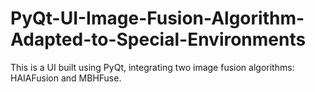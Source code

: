 # PyQt-UI-Image-Fusion-Algorithm-Adapted-to-Special-Environments

This is a UI built using PyQt, integrating two image fusion algorithms: HAIAFusion and MBHFuse.
